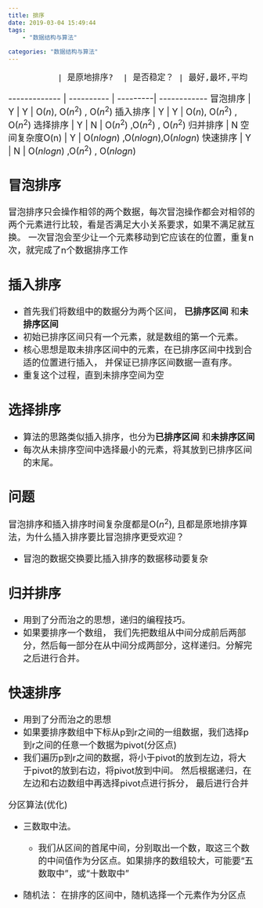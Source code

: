 ```yaml
---
title: 排序
date: 2019-03-04 15:49:44
tags:
	- "数据结构与算法" 
	
categories: "数据结构与算法"	
---
```


<font size=4>


     
              | 是原地排序?  | 是否稳定？ | 最好,最坏,平均
------------- | ----------  | ---------| ------------
冒泡排序       | Y   | Y | O($n$),   O($n^2$) ,  O($n^2$) 
插入排序       | Y   | Y | O($n$),   O($n^2$) ,  O($n^2$) 
选择排序       | Y   | N | O($n^2$) ,O($n^2$) ,  O($n^2$) 
归并排序       | N 空间复杂度O(n)   | Y | O($nlogn$) ,O($nlogn$),O($nlogn$) 
快速排序       | Y   | N | O($nlogn$) ,O($n^2$) ,  O($nlogn$) 


## 冒泡排序

冒泡排序只会操作相邻的两个数据，每次冒泡操作都会对相邻的两个元素进行比较，看是否满足大小关系要求，如果不满足就互换。 一次冒泡会至少让一个元素移动到它应该在的位置，重复n次，就完成了n个数据排序工作


## 插入排序

* 首先我们将数组中的数据分为两个区间， **已排序区间** 和**未排序区间** 
* 初始已排序区间只有一个元素，就是数组的第一个元素。 
* 核心思想是取未排序区间中的元素，在已排序区间中找到合适的位置进行插入， 并保证已排序区间数据一直有序。
* 重复这个过程，直到未排序空间为空


## 选择排序

* 算法的思路类似插入排序，也分为**已排序区间** 和**未排序区间** 
* 每次从未排序空间中选择最小的元素，将其放到已排序区间的末尾。


## 问题
 
 
冒泡排序和插入排序时间复杂度都是O($n^2$), 且都是原地排序算法，为什么插入排序要比冒泡排序更受欢迎？

* 冒泡的数据交换要比插入排序的数据移动要复杂



## 归并排序
* 用到了分而治之的思想，递归的编程技巧。 
* 如果要排序一个数组， 我们先把数组从中间分成前后两部分，然后每一部分在从中间分成两部分，这样递归。分解完之后进行合并。


 
## 快速排序
* 用到了分而治之的思想
* 如果要排序数组中下标从p到r之间的一组数据，我们选择p到r之间的任意一个数据为pivot(分区点)
* 我们遍历p到r之间的数据，将小于pivot的放到左边，将大于pivot的放到右边，将pivot放到中间。  然后根据递归，在左边和右边数组中再选择pivot点进行拆分， 最后进行合并 

分区算法(优化)

* 三数取中法。 
	* 我们从区间的首尾中间，分别取出一个数，取这三个数的中间值作为分区点。如果排序的数组较大，可能要“五数取中”，或“十数取中”

* 随机法： 在排序的区间中，随机选择一个元素作为分区点	
	





